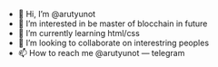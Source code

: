 - 👋 Hi, I’m @arutyunot
- 👀 I’m interested in be master of blocchain in future
- 🌱 I’m currently learning html/css
- 💞️ I’m looking to collaborate on interestring peoples
- 📫 How to reach me @arutyunot — telegram

<!---
arutyunot/arutyunot is a ✨ special ✨ repository because its `README.md` (this file) appears on your GitHub profile.
You can click the Preview link to take a look at your changes.
--->
